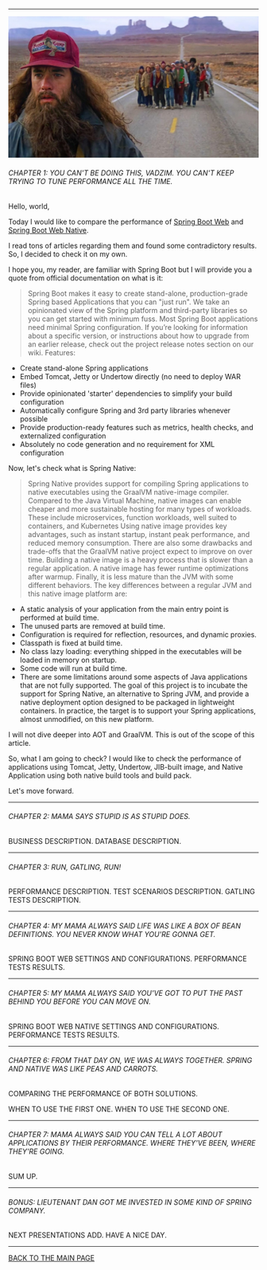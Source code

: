 ------------------------------------------------------------------------------------------------------------------------

![](./static/main.jpeg)

<h6>CHAPTER 1: YOU CAN'T BE DOING THIS, VADZIM. YOU CAN'T KEEP TRYING TO TUNE PERFORMANCE ALL THE TIME.</h6>

Hello, world,

Today I would like to compare the performance of [Spring Boot Web](https://spring.io/projects/spring-boot) and [Spring Boot Web Native](https://docs.spring.io/spring-native/docs/current/reference/htmlsingle/).

I read tons of articles regarding them and found some contradictory results. So, I decided to check it on my own.

I hope you, my reader, are familiar with Spring Boot but I will provide you a quote from official documentation on what is it:
> Spring Boot makes it easy to create stand-alone, production-grade Spring based Applications that you can "just run".
We take an opinionated view of the Spring platform and third-party libraries so you can get started with minimum fuss. Most Spring Boot applications need minimal Spring configuration.
If you’re looking for information about a specific version, or instructions about how to upgrade from an earlier release, check out the project release notes section on our wiki.
Features:
- Create stand-alone Spring applications
- Embed Tomcat, Jetty or Undertow directly (no need to deploy WAR files)
- Provide opinionated 'starter' dependencies to simplify your build configuration
- Automatically configure Spring and 3rd party libraries whenever possible
- Provide production-ready features such as metrics, health checks, and externalized configuration
- Absolutely no code generation and no requirement for XML configuration

Now, let's check what is Spring Native:
> Spring Native provides support for compiling Spring applications to native executables using the GraalVM native-image compiler.
Compared to the Java Virtual Machine, native images can enable cheaper and more sustainable hosting for many types of workloads. These include microservices, function workloads, well suited to containers, and Kubernetes
Using native image provides key advantages, such as instant startup, instant peak performance, and reduced memory consumption.
There are also some drawbacks and trade-offs that the GraalVM native project expect to improve on over time. Building a native image is a heavy process that is slower than a regular application. A native image has fewer runtime optimizations after warmup. Finally, it is less mature than the JVM with some different behaviors.
The key differences between a regular JVM and this native image platform are:
- A static analysis of your application from the main entry point is performed at build time.
- The unused parts are removed at build time.
- Configuration is required for reflection, resources, and dynamic proxies.
- Classpath is fixed at build time.
- No class lazy loading: everything shipped in the executables will be loaded in memory on startup.
- Some code will run at build time.
- There are some limitations around some aspects of Java applications that are not fully supported.
The goal of this project is to incubate the support for Spring Native, an alternative to Spring JVM, and provide a native deployment option designed to be packaged in lightweight containers. In practice, the target is to support your Spring applications, almost unmodified, on this new platform.

I will not dive deeper into AOT and GraalVM. This is out of the scope of this article.

So, what I am going to check? I would like to check the performance of applications using Tomcat, Jetty, Undertow, JIB-built image, and Native Application using both native build tools and build pack.

Let's move forward.

------------------------------------------------------------------------------------------------------------------------

<h6>CHAPTER 2: MAMA SAYS STUPID IS AS STUPID DOES.</h6>

BUSINESS DESCRIPTION.
DATABASE DESCRIPTION.

------------------------------------------------------------------------------------------------------------------------
<h6>CHAPTER 3: RUN, GATLING, RUN!</h6>

PERFORMANCE DESCRIPTION.
TEST SCENARIOS DESCRIPTION.
GATLING TESTS DESCRIPTION.

------------------------------------------------------------------------------------------------------------------------
<h6>CHAPTER 4: MY MAMA ALWAYS SAID LIFE WAS LIKE A BOX OF BEAN DEFINITIONS. YOU NEVER KNOW WHAT YOU'RE GONNA GET.</h6>

SPRING BOOT WEB SETTINGS AND CONFIGURATIONS.
PERFORMANCE TESTS RESULTS.

------------------------------------------------------------------------------------------------------------------------

<h6>CHAPTER 5: MY MAMA ALWAYS SAID YOU'VE GOT TO PUT THE PAST BEHIND YOU BEFORE YOU CAN MOVE ON.</h6>

SPRING BOOT WEB NATIVE SETTINGS AND CONFIGURATIONS.
PERFORMANCE TESTS RESULTS.

------------------------------------------------------------------------------------------------------------------------

<h6>CHAPTER 6: FROM THAT DAY ON, WE WAS ALWAYS TOGETHER. SPRING AND NATIVE WAS LIKE PEAS AND CARROTS.</h6>

COMPARING THE PERFORMANCE OF BOTH SOLUTIONS.

WHEN TO USE THE FIRST ONE.
WHEN TO USE THE SECOND ONE.

------------------------------------------------------------------------------------------------------------------------

<h6>CHAPTER 7: MAMA ALWAYS SAID YOU CAN TELL A LOT ABOUT APPLICATIONS BY THEIR PERFORMANCE. WHERE THEY'VE BEEN, WHERE THEY'RE GOING.</h6>

SUM UP.

------------------------------------------------------------------------------------------------------------------------

<h6>BONUS: LIEUTENANT DAN GOT ME INVESTED IN SOME KIND OF SPRING COMPANY.</h6>

NEXT PRESENTATIONS ADD.
HAVE A NICE DAY.

------------------------------------------------------------------------------------------------------------------------

[BACK TO THE MAIN PAGE](../README.md)
